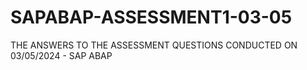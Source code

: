 # SAPABAP-ASSESSMENT1-03-05
THE ANSWERS TO THE ASSESSMENT QUESTIONS CONDUCTED ON 03/05/2024 - SAP ABAP
